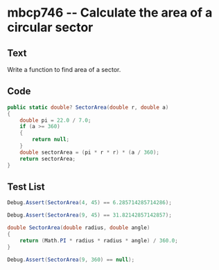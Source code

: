 # mbcp746 -- Calculate the area of a circular sector

## Text

Write a function to find area of a sector.

## Code

```csharp
public static double? SectorArea(double r, double a)
{
    double pi = 22.0 / 7.0;
    if (a >= 360)
    {
        return null;
    }
    double sectorArea = (pi * r * r) * (a / 360);
    return sectorArea;
}
```

## Test List

```csharp
Debug.Assert(SectorArea(4, 45) == 6.285714285714286);
```

```csharp
Debug.Assert(SectorArea(9, 45) == 31.82142857142857);

double SectorArea(double radius, double angle)
{
    return (Math.PI * radius * radius * angle) / 360.0;
}
```

```csharp
Debug.Assert(SectorArea(9, 360) == null);
```
